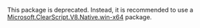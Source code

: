 This package is deprecated.
Instead, it is recommended to use a [Microsoft.ClearScript.V8.Native.win-x64](https://www.nuget.org/packages/Microsoft.ClearScript.V8.Native.win-x64) package.